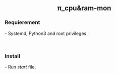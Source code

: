 <p align="center">
	<h2 align="center"> &pi;_cpu&amp;ram-mon </h2>
</p>
<p>
<h3>Requierement</h3>
<p> - Systemd, Python3 and root privileges</p><br>
<h3>Install</h3>
<p> - Run <i>start</i> file.
</p>
